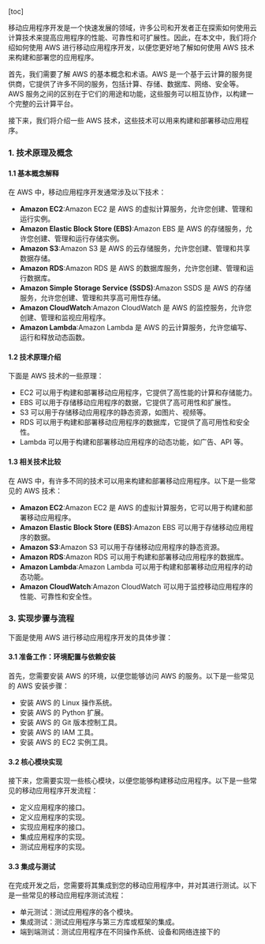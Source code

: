 
[toc]                    
                
                
移动应用程序开发是一个快速发展的领域，许多公司和开发者正在探索如何使用云计算技术来提高应用程序的性能、可靠性和可扩展性。因此，在本文中，我们将介绍如何使用 AWS 进行移动应用程序开发，以便您更好地了解如何使用 AWS 技术来构建和部署您的应用程序。

首先，我们需要了解 AWS 的基本概念和术语。AWS 是一个基于云计算的服务提供商，它提供了许多不同的服务，包括计算、存储、数据库、网络、安全等。AWS 服务之间的区别在于它们的用途和功能，这些服务可以相互协作，以构建一个完整的云计算平台。

接下来，我们将介绍一些 AWS 技术，这些技术可以用来构建和部署移动应用程序。

### 1. 技术原理及概念

#### 1.1 基本概念解释

在 AWS 中，移动应用程序开发通常涉及以下技术：

- **Amazon EC2**:Amazon EC2 是 AWS 的虚拟计算服务，允许您创建、管理和运行实例。
- **Amazon Elastic Block Store (EBS)**:Amazon EBS 是 AWS 的存储服务，允许您创建、管理和运行存储实例。
- **Amazon S3**:Amazon S3 是 AWS 的云存储服务，允许您创建、管理和共享数据存储。
- **Amazon RDS**:Amazon RDS 是 AWS 的数据库服务，允许您创建、管理和运行数据库。
- **Amazon Simple Storage Service (SSDS)**:Amazon SSDS 是 AWS 的存储服务，允许您创建、管理和共享高可用性存储。
- **Amazon CloudWatch**:Amazon CloudWatch 是 AWS 的监控服务，允许您创建、管理和监视应用程序。
- **Amazon Lambda**:Amazon Lambda 是 AWS 的云计算服务，允许您编写、运行和释放动态函数。

#### 1.2 技术原理介绍

下面是 AWS 技术的一些原理：

- EC2 可以用于构建和部署移动应用程序，它提供了高性能的计算和存储能力。
- EBS 可以用于存储移动应用程序的数据，它提供了高可用性和扩展性。
- S3 可以用于存储移动应用程序的静态资源，如图片、视频等。
- RDS 可以用于构建和部署移动应用程序的数据库，它提供了高可用性和安全性。
- Lambda 可以用于构建和部署移动应用程序的动态功能，如广告、API 等。

#### 1.3 相关技术比较

在 AWS 中，有许多不同的技术可以用来构建和部署移动应用程序。以下是一些常见的 AWS 技术：

- **Amazon EC2**:Amazon EC2 是 AWS 的虚拟计算服务，它可以用于构建和部署移动应用程序。
- **Amazon Elastic Block Store (EBS)**:Amazon EBS 可以用于存储移动应用程序的数据。
- **Amazon S3**:Amazon S3 可以用于存储移动应用程序的静态资源。
- **Amazon RDS**:Amazon RDS 可以用于构建和部署移动应用程序的数据库。
- **Amazon Lambda**:Amazon Lambda 可以用于构建和部署移动应用程序的动态功能。
- **Amazon CloudWatch**:Amazon CloudWatch 可以用于监控移动应用程序的性能、可靠性和安全性。


### 3. 实现步骤与流程

下面是使用 AWS 进行移动应用程序开发的具体步骤：

#### 3.1 准备工作：环境配置与依赖安装

首先，您需要安装 AWS 的环境，以便您能够访问 AWS 的服务。以下是一些常见的 AWS 安装步骤：

- 安装 AWS 的 Linux 操作系统。
- 安装 AWS 的 Python 扩展。
- 安装 AWS 的 Git 版本控制工具。
- 安装 AWS 的 IAM 工具。
- 安装 AWS 的 EC2 实例工具。

#### 3.2 核心模块实现

接下来，您需要实现一些核心模块，以便您能够构建移动应用程序。以下是一些常见的移动应用程序开发流程：

- 定义应用程序的接口。
- 定义应用程序的实现。
- 实现应用程序的接口。
- 集成应用程序的实现。
- 测试应用程序的实现。

#### 3.3 集成与测试

在完成开发之后，您需要将其集成到您的移动应用程序中，并对其进行测试。以下是一些常见的移动应用程序测试流程：

- 单元测试：测试应用程序的各个模块。
- 集成测试：测试应用程序与第三方库或框架的集成。
- 端到端测试：测试应用程序在不同操作系统、设备和网络连接下的

